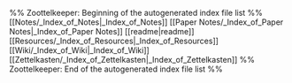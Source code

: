 %% Zoottelkeeper: Beginning of the autogenerated index file list  %%
 [[Notes/_Index_of_Notes|_Index_of_Notes]]
 [[Paper Notes/_Index_of_Paper Notes|_Index_of_Paper Notes]]
 [[readme|readme]]
 [[Resources/_Index_of_Resources|_Index_of_Resources]]
 [[Wiki/_Index_of_Wiki|_Index_of_Wiki]]
 [[Zettelkasten/_Index_of_Zettelkasten|_Index_of_Zettelkasten]]
%% Zoottelkeeper: End of the autogenerated index file list  %%
